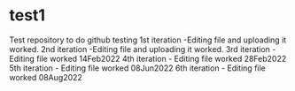 # test1
Test repository to do github testing
1st iteration -Editing file and uploading it worked.
2nd iteration -Editing file and uploading it worked.
3rd iteration - Editing file worked 14Feb2022
4th iteration - Editing file worked 28Feb2022
5th iteration - Editing file worked 08Jun2022
6th iteration - Editing file worked 08Aug2022

